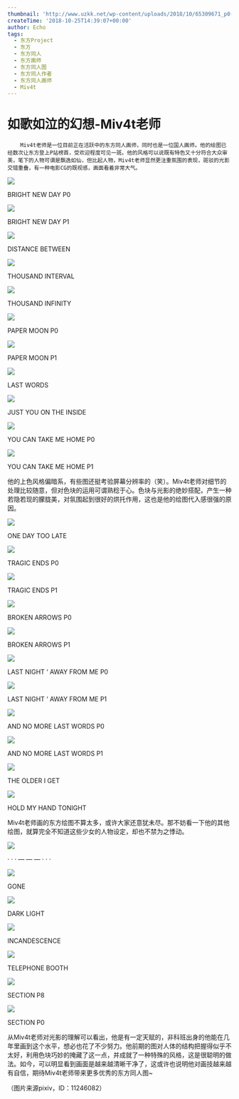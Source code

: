 ```yaml
---
thumbnail: 'http://www.uzkk.net/wp-content/uploads/2018/10/65309671_p0-825x510.jpg'
createTime: '2018-10-25T14:39:07+00:00'
author: Echo
tags:
  - 东方Project
  - 东方
  - 东方同人
  - 东方画师
  - 东方同人图
  - 东方同人作者
  - 东方同人画师
  - Miv4t
---
```


# 如歌如泣的幻想-Miv4t老师

		Miv4t老师是一位目前正在活跃中的东方同人画师，同时也是一位国人画师。他的绘图已经数次让东方登上P站榜首，受欢迎程度可见一斑。他的风格可以说既有特色又十分符合大众审美，笔下的人物可谓是飘逸如仙，但比起人物，Miv4t老师显然更注重氛围的表现，斑驳的光影交错重叠，有一种电影CG的既视感，画面看着非常大气。

![](http://www.uzkk.net/wp-content/uploads/2018/10/54339635_p0-693x1024.jpg)

BRIGHT NEW DAY P0

![](http://www.uzkk.net/wp-content/uploads/2018/10/54339635_p1-1024x565.jpg)

BRIGHT NEW DAY P1

![](http://www.uzkk.net/wp-content/uploads/2018/10/54995687_p0-1024x523.jpg)

DISTANCE BETWEEN

![](http://www.uzkk.net/wp-content/uploads/2018/10/62991712_p0-1024x624.png)

THOUSAND INTERVAL

![](http://www.uzkk.net/wp-content/uploads/2018/10/65309671_p0-1024x735.jpg)

THOUSAND INFINITY

![](http://www.uzkk.net/wp-content/uploads/2018/10/62512328_p1-1024x619.jpg)

PAPER MOON P0

![](http://www.uzkk.net/wp-content/uploads/2018/10/62512328_p0-706x1024.jpg)

PAPER MOON P1

![](http://www.uzkk.net/wp-content/uploads/2018/10/60181142_p0-1024x558.jpg)

LAST WORDS

![](http://www.uzkk.net/wp-content/uploads/2018/10/56136139_p0-741x1024.jpg)

JUST YOU ON THE INSIDE

![](http://www.uzkk.net/wp-content/uploads/2018/10/57208951_p0-614x1024.jpg)

YOU CAN TAKE ME HOME P0

![](http://www.uzkk.net/wp-content/uploads/2018/10/57208951_p1-1024x731.jpg)

YOU CAN TAKE ME HOME P1

他的上色风格偏暗系，有些图还挺考验屏幕分辨率的（笑）。Miv4t老师对细节的处理比较随意，但对色块的运用可谓熟稔于心。色块与光影的绝妙搭配，产生一种若隐若现的朦胧美，对氛围起到很好的烘托作用，这也是他的绘图代入感很强的原因。

![](http://www.uzkk.net/wp-content/uploads/2018/10/54851886_p0-1024x502.jpg)

ONE DAY TOO LATE

![](http://www.uzkk.net/wp-content/uploads/2018/10/57095174_p0-1024x580.jpg)

TRAGIC ENDS P0

![](http://www.uzkk.net/wp-content/uploads/2018/10/57095174_p1-648x1024.jpg)

TRAGIC ENDS P1

![](http://www.uzkk.net/wp-content/uploads/2018/10/54120130_p0-1024x517.jpg)

BROKEN ARROWS P0

![](http://www.uzkk.net/wp-content/uploads/2018/10/54120130_p1.jpg)

BROKEN ARROWS P1

![](http://www.uzkk.net/wp-content/uploads/2018/10/55397294_p0-1024x650.jpg)

LAST NIGHT ‘ AWAY FROM ME P0

![](http://www.uzkk.net/wp-content/uploads/2018/10/55397294_p1.jpg)

LAST NIGHT ‘ AWAY FROM ME P1

![](http://www.uzkk.net/wp-content/uploads/2018/10/57452059_p0-633x1024.jpg)

AND NO MORE LAST WORDS P0

![](http://www.uzkk.net/wp-content/uploads/2018/10/57452059_p1-1024x679.jpg)

AND NO MORE LAST WORDS P1

![](http://www.uzkk.net/wp-content/uploads/2018/10/152306avpv7ji0wzfv0vag-1024x640.jpg)

THE OLDER I GET

![](http://www.uzkk.net/wp-content/uploads/2018/10/57687560_p0-721x1024.jpg)

HOLD MY HAND TONIGHT

Miv4t老师画的东方绘图不算太多，或许大家还意犹未尽。那不妨看一下他的其他绘图，就算完全不知道这些少女的人物设定，却也不禁为之悸动。

![](http://www.uzkk.net/wp-content/uploads/2018/10/62303337_p0-561x1024.jpg)

· · · — — — · · ·

![](http://www.uzkk.net/wp-content/uploads/2018/10/63966265_p0-595x1024.jpg)

GONE

![](http://www.uzkk.net/wp-content/uploads/2018/10/57892632_p0-589x1024.jpg)

DARK LIGHT

![](http://www.uzkk.net/wp-content/uploads/2018/10/66398328_p0-465x1024.png)

INCANDESCENCE

![](http://www.uzkk.net/wp-content/uploads/2018/10/61507525_p0-653x1024.jpg)

TELEPHONE BOOTH

![](http://www.uzkk.net/wp-content/uploads/2018/10/60006073_p6-654x1024.jpg)

SECTION P8

![](http://www.uzkk.net/wp-content/uploads/2018/10/60006073_p0-1024x512.jpg)

SECTION P0

从Miv4t老师对光影的理解可以看出，他是有一定天赋的，非科班出身的他能在几年里画到这个水平，想必也花了不少努力。他前期的图对人体的结构把握得似乎不太好，利用色块巧妙的掩藏了这一点，并成就了一种特殊的风格，这是很聪明的做法。如今，可以明显看到画面是越来越清晰干净了，这或许也说明他对画技越来越有自信，期待Miv4t老师带来更多优秀的东方同人图~

（图片来源pixiv，ID：11246082）
